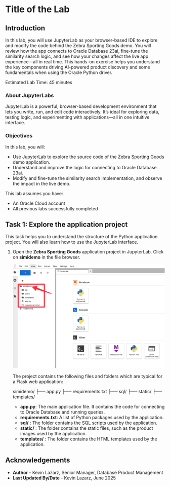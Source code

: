 # Title of the Lab

## Introduction

In this lab, you will use JupyterLab as your browser-based IDE to explore and modify the code behind the Zebra Sporting Goods demo. You will review how the app connects to Oracle Database 23ai, fine-tune the similarity search logic, and see how your changes affect the live app experience—all in real time. This hands-on exercise helps you understand the key components driving AI-powered product discovery and some fundamentals when using the Oracle Python driver.

Estimated Lab Time: 45 minutes

### About JupyterLabs
JupyterLab is a powerful, browser-based development environment that lets you write, run, and edit code interactively. It’s ideal for exploring data, testing logic, and experimenting with applications—all in one intuitive interface.

### Objectives

In this lab, you will:
* Use JupyterLab to explore the source code of the Zebra Sporting Goods demo application.
* Understand and improve the logic for connecting to Oracle Database 23ai.
* Modify and fine-tune the similarity search implementation, and observe the impact in the live demo.

This lab assumes you have:
* An Oracle Cloud account
* All previous labs successfully completed


## Task 1: Explore the application project

This task helps you to understand the structure of the Python application project. You will also learn how to use the JupyterLab interface.

1. Open the **Zebra Sporting Goods** application project in JupyterLab. Click on **simidemo** in the file browser. 

    ![open project](images/simidemo.png)

    The project contains the following files and folders which are typical for a Flask web application:

    simidemo/
    ├── app.py
    ├── requirements.txt
    ├── sql/
    ├── static/
    ├── templates/

    *  **app.py**: The main application file. It contains the code for connecting to Oracle Database and running queries.
    *  **requirements.txt**: A list of Python packages used by the application.
    *  **sql/** : The folder contains the SQL scripts used by the application.
    *  **static/** : The folder contains the static files, such as the product images used by the application.
    *  **templates/** : The folder contains the HTML templates used by the application.


## Acknowledgements
* **Author** - Kevin Lazarz, Senior Manager, Database Product Management
* **Last Updated By/Date** - Kevin Lazarz, June 2025
